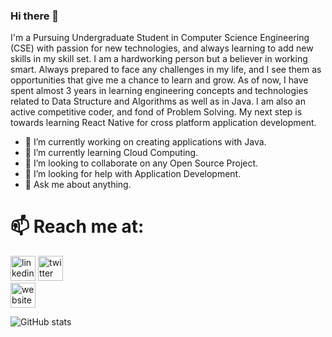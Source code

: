 ### Hi there 👋

<!--
**1amsv/1amsv** is a ✨ _special_ ✨ repository because its `README.md` (this file) appears on your GitHub profile. -->

I'm a Pursuing Undergraduate Student in Computer Science Engineering (CSE) with
passion for new technologies, and always learning to add new skills in my skill set.
I am a hardworking person but a believer in working smart. Always prepared to face
any challenges in my life, and I see them as opportunities that give me a chance to
learn and grow. As of now, I have spent almost 3 years in learning engineering
concepts and technologies related to Data Structure and Algorithms as well as in
Java. I am also an active competitive coder, and fond of Problem Solving. My next
step is towards learning React Native for cross platform application development.

- 🔭 I’m currently working on creating applications with Java. 
- 🌱 I’m currently learning Cloud Computing.
- 👯 I’m looking to collaborate on any Open Source Project.
- 🤔 I’m looking for help with Application Development.
- 💬 Ask me about anything.

# 📫 Reach me at:
[<img src='https://cdn.jsdelivr.net/npm/simple-icons@3.0.1/icons/linkedin.svg' alt='linkedin' height='40'>](https://www.linkedin.com/in/1amsv/) 
[<img src='https://cdn.jsdelivr.net/npm/simple-icons@3.0.1/icons/twitter.svg' alt='twitter' height='40'>](https://twitter.com/1amsv)  
[<img src='https://cdn.jsdelivr.net/npm/simple-icons@3.0.1/icons/icloud.svg' alt='website' height='40'>](https://github.com/1amsv)  

![GitHub stats](https://github-readme-stats.vercel.app/api?username=1amsv&show_icons=true)

